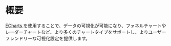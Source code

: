 # 概要

<PluginInfo commercial="true" name="data-visualization-echarts"></PluginInfo>

<a href = "https://echarts.apache.org/" target ="_blank"> ECharts </a> を使用することで、データの可視化が可能になり、ファネルチャートやレーダーチャートなど、より多くのチャートタイプをサポートし、よりユーザーフレンドリーな可視化設定を提供します。
